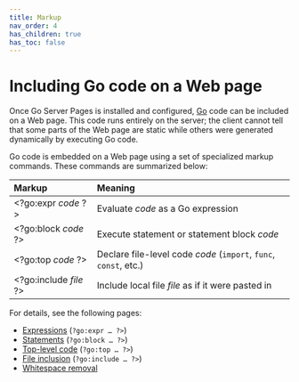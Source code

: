 ```yaml
---
title: Markup
nav_order: 4
has_children: true
has_toc: false
---
```


Including Go code on a Web page
===============================

Once Go Server Pages is installed and configured, [Go](https://golang.org/) code can be included on a Web page.  This code runs entirely on the server; the client cannot tell that some parts of the Web page are static while others were generated dynamically by executing Go code.

Go code is embedded on a Web page using a set of specialized markup commands.  These commands are summarized below:

| Markup                       | Meaning                                     |
| :--------------------------- | :------------------------------------------ |
| &lt;?go:expr *code* ?&gt;    | Evaluate *code* as a Go expression          |
| &lt;?go:block *code* ?&gt;   | Execute statement or statement block *code* |
| &lt;?go:top *code* ?&gt;     | Declare file-level code *code* (`import`, `func`, `const`, etc.) |
| &lt;?go:include *file* ?&gt; | Include local file *file* as if it were pasted in |

For details, see the following pages:

* [Expressions](markup/expressions.md) (`?go:expr … ?>`)
* [Statements](markup/statements.md) (`?go:block … ?>`)
* [Top-level code](markup/top_level.md) (`?go:top … ?>`)
* [File inclusion](markup/file_inclusion.md) (`?go:include … ?>`)
* [Whitespace removal](markup/whitespace.md)
